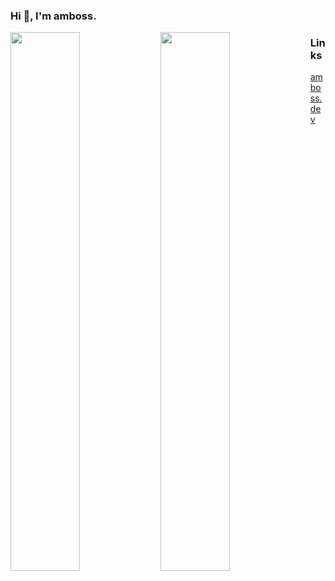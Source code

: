 ### Hi 👋, I'm amboss.

<img align="left" width="47%" src="https://github-readme-stats.vercel.app/api?username=ambozz&show_icons=true"/>
<img align="left" width="47%" src="https://github-readme-stats.vercel.app/api/top-langs/?username=ambozz&layout=compact"/>

### Links
[amboss.dev](https://amboss.dev/)
